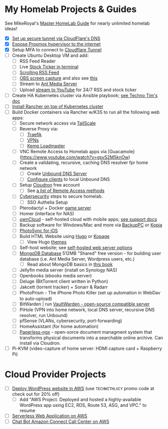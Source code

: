 # My Homelab Projects & Guides

See MikeRoyal's [Master HomeLab Guide](https://github.com/mikeroyal/Self-Hosting-Guide) for nearly unlimited homelab ideas!

- [x] [Set up secure tunnel via CloudFlare's DNS](https://www.youtube.com/watch?v=ey4u7OUAF3c)
- [x] [Expose Proxmox hypervisor to the internet](https://www.youtube.com/watch?v=ey4u7OUAF3c)
- [x] Setup MFA to connect to [Cloudflare Tunnel](https://github.com/bmurrtech/how-to_homelab/blob/main/how-to_cloudflare.md)
- [ ] Create Ubuntu Desktop VM and add:
  - [ ] RSS Feed Reader
  - [ ] Live [Stock Ticker in terminal](https://github.com/bmurrtech/mind-dump/blob/main/rtsp_rss_feed.md)
  - [ ] [Scrolling RSS Feed](https://github.com/bmurrtech/mind-dump/blob/main/rtsp_rss_feed.md)
  - [ ] [OBS screen capture](https://resources.antmedia.io/docs/simulcasting-to-social-media-channels) and also see [this](https://medium.com/@khan_honney/webrtc-replay-from-obs-hosted-rtmp-stream-b995d168497)
  - [ ] Stream to [Ant Media Server](https://github.com/bmurrtech/mind-dump/blob/main/rtsp_rss_feed.md)
  - [ ] Upload [stream to YouTube](https://resources.antmedia.io/docs/simulcasting-to-social-media-channels) for 24/7 RSS and stock ticker
- [ ] Create HA Kubernetes cluster via Ansible playbook; [see Techno Tim's doc](https://docs.technotim.live/posts/k3s-etcd-ansible/)
- [ ] [Install Rancher on top of Kubernetes cluster](https://ranchermanager.docs.rancher.com/v2.5/pages-for-subheaders/install-upgrade-on-a-kubernetes-cluster)
- [ ] Build Docker containers via Rancher w/K3S to run all the following web apps:
  - [ ] Secure network access via [TailScale](https://tailscale.com/kb/1039/install-ubuntu-2004/)
  - [ ] Reverse Proxy via:
    - [ ] [Traefik](https://perfectmediaserver.com/remote-access/traefik101/)
    - [ ] [VPNs](https://perfectmediaserver.com/remote-access/vpns/)
    - [ ] [Kemp Loadmaster](https://github.com/bmurrtech/my-road-to-tech-job-in-22-days#kemp-loadmaster)
  - [ ] VNC Remote Access to Homelab apps via [Guacamole}(https://www.youtube.com/watch?v=gsvS2M5knOw)
  - [ ] Create a validating, recursive, caching DNS resolver fpr home network
    - [ ] Create [Unbound DNS Server](https://unbound.docs.nlnetlabs.nl/en/latest/use-cases/home-resolver.html)
    - [ ] [Configure clients](https://stevessmarthomeguide.com/home-network-dns-dnsmasq/) to local Unbound DNS
  - [ ] Setup [Cloudron](https://www.cloudron.io/store/index.html) free account
    - [ ] See [a list of Remote Access methods](https://github.com/mikeroyal/Self-Hosting-Guide#Remote-Access)
  - [ ] [Cybersecurity](https://github.com/bmurrtech/0-100-days-cloud-engineer/blob/main/home_network_cybersecurity.md) steps to secure homelab.
    - [ ] SSO Authelia Setup
  - [ ] Pterodactyl + Docker [game server](https://docs.technotim.live/posts/pterodactyl-game-server/)
  - [ ] Homer (interface for NAS)
  - [ ] [ownCloud](https://owncloud.com/pricing/) - self-hosted cloud with mobile apps; [see support docs](https://owncloud.com/docs-guides/)
  - [ ] Backup software for Windows/Mac and more via [BackupPC](https://github.com/backuppc/backuppc) or [Kopia](https://kopia.io/)
  - [ ] [PhotoSync for iOS](https://www.photosync-app.com/home.html)
  - [ ] Build HTML Website using [Hugo](https://gohugo.io/getting-started/quick-start/) or [Kopage](https://www.kopage.com/tour)
    - [ ] View Hugo [themes](https://themes.gohugo.io/)
  - [ ] Self-host website; see [self-hosted web server options](https://github.com/awesome-foss/awesome-sysadmin#web)
  - [ ] [MongoDB Database](https://www.mongodb.com/pricing) 512MB "Shared" free version - for building user database (i.e. Ant Media Server, Wordpress users, etc.)
    - [ ] Read about MongoDB basics in [this book](https://github.com/miollek/Free-Database-Books/blob/master/book/MongoDB%20Basics.pdf)
  - [ ] Jellyfin media server (install on Synology NAS)
  - [ ] Openbooks (ebooks media server)
  - [ ] Deluge (BitTorrent client written in Python)
  - [ ] Jakcett (torrent tracker) + Sonarr & Radarr
  - [ ] PhotoPrism - The iPhone Photo Killer (set up automation in WebDav to auto-upload)
  - [ ] BitWarden | run [VaultWarden - open-source compatible server](https://github.com/dani-garcia/vaultwarden)
  - [ ] PiHole (VPN into home network, local DNS server, recursive DNS resolver, run Unbound)
  - [ ] pfSense (VLANs, cybersecurity, port-forwarding)
  - [ ] HomeAssistant (for home automation)
  - [ ] [Paperless-ngx](https://docs.paperless-ngx.com/) - open-sorce document managment system that transforms physical documents into a searchable online archive. Can install via Cloudron.
- [ ] Pi-KVM (video-capture of home server: HDMI capture card + Raspberry Pi)

# Cloud Provider Projects
- [ ] [Deploy WordPress website in AWS](https://www.aosnote.com/offers/xFzqby9z/checkout) (use `TECHWITHLUCY` promo code at check out for 20% off)
  - [ ] Add "AWS Project. Deployed and hosted a highly-available WordPress app using EC2, RDS, Route 53, ASG, and VPC." to resume
- [ ] [Serverless Web Application on AWS](https://aws.amazon.com/getting-started/hands-on/build-serverless-web-app-lambda-apigateway-s3-dynamodb-cognito/)
- [ ] [Chat Bot Amazon Connect Call Center on AWS](https://github.com/aws-samples/amazon-lex-connect-workshop)
